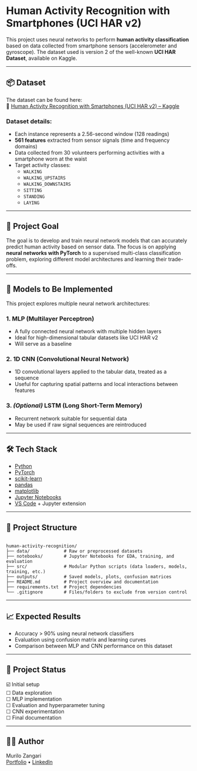 # Human Activity Recognition with Smartphones (UCI HAR v2)

This project uses neural networks to perform **human activity classification** based on data collected from smartphone sensors (accelerometer and gyroscope). The dataset used is version 2 of the well-known **UCI HAR Dataset**, available on Kaggle.

---

## 📦 Dataset

The dataset can be found here:  
🔗 [Human Activity Recognition with Smartphones (UCI HAR v2) – Kaggle](https://www.kaggle.com/datasets/uciml/human-activity-recognition-with-smartphones)

### Dataset details:

- Each instance represents a 2.56-second window (128 readings)
- **561 features** extracted from sensor signals (time and frequency domains)
- Data collected from 30 volunteers performing activities with a smartphone worn at the waist
- Target activity classes:
  - `WALKING`
  - `WALKING_UPSTAIRS`
  - `WALKING_DOWNSTAIRS`
  - `SITTING`
  - `STANDING`
  - `LAYING`

---

## 🎯 Project Goal

The goal is to develop and train neural network models that can accurately predict human activity based on sensor data. The focus is on applying **neural networks with PyTorch** to a supervised multi-class classification problem, exploring different model architectures and learning their trade-offs.

---

## 🧠 Models to Be Implemented

This project explores multiple neural network architectures:

### 1. **MLP (Multilayer Perceptron)**
- A fully connected neural network with multiple hidden layers
- Ideal for high-dimensional tabular datasets like UCI HAR v2
- Will serve as a baseline

### 2. **1D CNN (Convolutional Neural Network)**
- 1D convolutional layers applied to the tabular data, treated as a sequence
- Useful for capturing spatial patterns and local interactions between features

### 3. *(Optional)* **LSTM (Long Short-Term Memory)**
- Recurrent network suitable for sequential data
- May be used if raw signal sequences are reintroduced

---

## 🛠 Tech Stack

- [Python](https://www.python.org/)
- [PyTorch](https://pytorch.org/)
- [scikit-learn](https://scikit-learn.org/)
- [pandas](https://pandas.pydata.org/)
- [matplotlib](https://matplotlib.org/)
- [Jupyter Notebooks](https://jupyter.org/)
- [VS Code](https://code.visualstudio.com/) + Jupyter extension

---

## 📁 Project Structure

```

human-activity-recognition/
├── data/             # Raw or preprocessed datasets
├── notebooks/        # Jupyter Notebooks for EDA, training, and evaluation
├── src/              # Modular Python scripts (data loaders, models, training, etc.)
├── outputs/          # Saved models, plots, confusion matrices
├── README.md         # Project overview and documentation
├── requirements.txt  # Project dependencies
└── .gitignore        # Files/folders to exclude from version control

```

---

## 📈 Expected Results

- Accuracy > 90% using neural network classifiers
- Evaluation using confusion matrix and learning curves
- Comparison between MLP and CNN performance on this dataset

---

## 📌 Project Status

☑️ Initial setup  
☐ Data exploration  
☐ MLP implementation  
☐ Evaluation and hyperparameter tuning  
☐ CNN experimentation  
☐ Final documentation  

---

## 👨‍💻 Author

Murilo Zangari  
[Portfolio](https://murilozangari.com) • [LinkedIn](https://www.linkedin.com/in/murilozangari)


